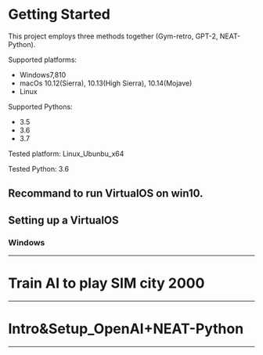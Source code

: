 # Getting Started

This project employs three methods together (Gym-retro, GPT-2, NEAT-Python). 

Supported platforms:
- Windows7,810
- macOs 10.12(Sierra), 10.13(High Sierra), 10.14(Mojave)
- Linux

Supported Pythons:
- 3.5
- 3.6
- 3.7

Tested platform: Linux_Ubunbu_x64

Tested Python: 3.6

Recommand to run VirtualOS on win10.
---
## Setting up a VirtualOS

### Windows

---
# Train AI to play SIM city 2000

---
# Intro&Setup_OpenAI+NEAT-Python

---
